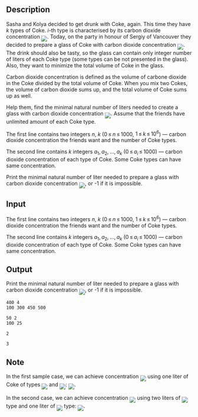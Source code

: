 ## Description

<div><p>Sasha and Kolya decided to get drunk with Coke, again. This time they have <span class="tex-span"><i>k</i></span> types of Coke. <span class="tex-span"><i>i</i></span>-th type is characterised by its carbon dioxide concentration <img align="middle" class="tex-formula" src="file://Hf7TPmli.png" style="max-width: 100.0%;max-height: 100.0%;">. Today, on the party in honour of Sergiy of Vancouver they decided to prepare a glass of Coke with carbon dioxide concentration <img align="middle" class="tex-formula" src="file://70J7XecN.png" style="max-width: 100.0%;max-height: 100.0%;">. The drink should also be tasty, so the glass can contain only integer number of liters of each Coke type (some types can be not presented in the glass). Also, they want to minimize the total volume of Coke in the glass.</p><p>Carbon dioxide concentration is defined as the volume of carbone dioxide in the Coke divided by the total volume of Coke. When you mix two Cokes, the volume of carbon dioxide sums up, and the total volume of Coke sums up as well.</p><p>Help them, find the minimal natural number of liters needed to create a glass with carbon dioxide concentration <img align="middle" class="tex-formula" src="file://c911Po2M.png" style="max-width: 100.0%;max-height: 100.0%;">. Assume that the friends have unlimited amount of each Coke type.</p></div><div class="input-specification"><p>The first line contains two integers <span class="tex-span"><i>n</i></span>, <span class="tex-span"><i>k</i></span> (<span class="tex-span">0 ≤ <i>n</i> ≤ 1000</span>, <span class="tex-span">1 ≤ <i>k</i> ≤ 10<sup class="upper-index">6</sup></span>)&nbsp;— carbon dioxide concentration the friends want and the number of Coke types.</p><p>The second line contains <span class="tex-span"><i>k</i></span> integers <span class="tex-span"><i>a</i><sub class="lower-index">1</sub>, <i>a</i><sub class="lower-index">2</sub>, ..., <i>a</i><sub class="lower-index"><i>k</i></sub></span> (<span class="tex-span">0 ≤ <i>a</i><sub class="lower-index"><i>i</i></sub> ≤ 1000</span>)&nbsp;— carbon dioxide concentration of each type of Coke. Some Coke types can have same concentration.</p></div><div class="output-specification"><p>Print the minimal natural number of liter needed to prepare a glass with carbon dioxide concentration <img align="middle" class="tex-formula" src="file://itPN1INx.png" style="max-width: 100.0%;max-height: 100.0%;">, or <span class="tex-font-style-tt">-1</span> if it is impossible.</p></div>

## Input

<p>The first line contains two integers <span class="tex-span"><i>n</i></span>, <span class="tex-span"><i>k</i></span> (<span class="tex-span">0 ≤ <i>n</i> ≤ 1000</span>, <span class="tex-span">1 ≤ <i>k</i> ≤ 10<sup class="upper-index">6</sup></span>)&nbsp;— carbon dioxide concentration the friends want and the number of Coke types.</p><p>The second line contains <span class="tex-span"><i>k</i></span> integers <span class="tex-span"><i>a</i><sub class="lower-index">1</sub>, <i>a</i><sub class="lower-index">2</sub>, ..., <i>a</i><sub class="lower-index"><i>k</i></sub></span> (<span class="tex-span">0 ≤ <i>a</i><sub class="lower-index"><i>i</i></sub> ≤ 1000</span>)&nbsp;— carbon dioxide concentration of each type of Coke. Some Coke types can have same concentration.</p>

## Output

<p>Print the minimal natural number of liter needed to prepare a glass with carbon dioxide concentration <img align="middle" class="tex-formula" src="file://itPN1INx.png" style="max-width: 100.0%;max-height: 100.0%;">, or <span class="tex-font-style-tt">-1</span> if it is impossible.</p>





```input1
400 4
100 300 450 500

```




```input2
50 2
100 25

```




```output1
2

```




```output2
3

```



## Note

<p>In the first sample case, we can achieve concentration <img align="middle" class="tex-formula" src="file://H1h2uucS.png" style="max-width: 100.0%;max-height: 100.0%;"> using one liter of Coke of types <img align="middle" class="tex-formula" src="file://BTAekAau.png" style="max-width: 100.0%;max-height: 100.0%;"> and <img align="middle" class="tex-formula" src="file://TWLZlq3O.png" style="max-width: 100.0%;max-height: 100.0%;">: <img align="middle" class="tex-formula" src="file://qj6CCVa2.png" style="max-width: 100.0%;max-height: 100.0%;">.</p><p>In the second case, we can achieve concentration <img align="middle" class="tex-formula" src="file://PDuG1Zhs.png" style="max-width: 100.0%;max-height: 100.0%;"> using two liters of <img align="middle" class="tex-formula" src="file://dLZcNsp9.png" style="max-width: 100.0%;max-height: 100.0%;"> type and one liter of <img align="middle" class="tex-formula" src="file://jOfXZDO2.png" style="max-width: 100.0%;max-height: 100.0%;"> type: <img align="middle" class="tex-formula" src="file://6DlVJpjs.png" style="max-width: 100.0%;max-height: 100.0%;">.</p>
